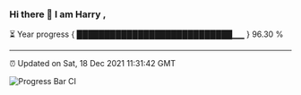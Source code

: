 ### Hi there 👋 I am Harry , 

⏳ Year progress { ████████████████████████████▁▁ } 96.30 %

---

⏰ Updated on Sat, 18 Dec 2021 11:31:42 GMT

![Progress Bar CI](https://github.com/duykhang68/duykhang68/workflows/Progress%20Bar%20CI/badge.svg)
